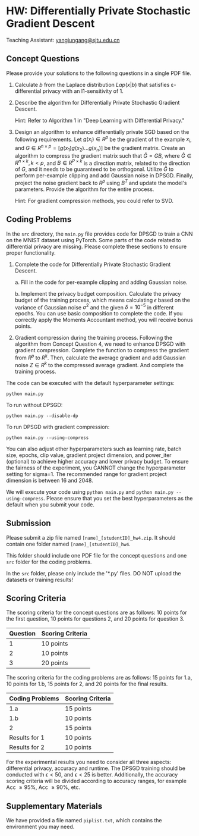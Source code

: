 # HW: Differentially Private Stochastic Gradient Descent

Teaching Assistant: yangjungang@sjtu.edu.cn

## Concept Questions

Please provide your solutions to the following questions in a single PDF file. 

1. Calculate $b$ from the Laplace distribution $Lap(x|b)$ that satisfies ε-differential privacy with an l1-sensitivity of 1.

2. Describe the algorithm for Differentially Private Stochastic Gradient Descent.

   Hint: Refer to Algorithm 1 in "Deep Learning with Differential Privacy."

3. Design an algorithm to enhance differentially private SGD based on the following requirements. Let $g(x_i) \in R^{p}$ be the gradient of the example $x_i$, and $G \in R^{n \times p} = [g(x_1) g(x_2) ... g(x_n)]$ be the gradient matrix. Create an algorithm to compress the gradient matrix such that $\hat{G} = GB$, where $\hat{G} \in R^{n \times k}, k < p$, and $B\in R^{P \times k}$ is a direction matrix, related to the direction of $G$, and it needs to be guaranteed to be orthogonal. Utilize $\hat{G}$  to perform per-example clipping and add Gaussian noise in DPSGD. Finally, project the noise gradient back to $R^p$ using $B^T$ and update the model's parameters. Provide the algorithm for the entire process.

   Hint: For gradient compression methods, you could refer to SVD.

## Coding Problems

In the `src` directory, the `main.py` file provides code for DPSGD to train a CNN on the MNIST dataset using PyTorch. Some parts of the code related to differential privacy are missing. Please complete these sections to ensure proper functionality.

1. Complete the code for Differentially Private Stochastic Gradient Descent.

   a. Fill in the code for per-example clipping and adding Gaussian noise.

   b. Implement the privacy budget composition. Calculate the privacy budget of the training process, which means calculating $\epsilon$ based on the variance of Gaussian noise $\sigma^2$ and the given $\delta = 10^{-5}$ in different epochs. You can use basic composition to complete the code. If you correctly apply the Moments Accountant method, you will receive bonus points.
   
2. Gradient compression during the training process.
   Following the algorithm from Concept Question 4, we need to enhance DPSGD with gradient compression. Complete the function to compress the gradient from $R^p$ to $R^k$. Then, calculate the average gradient and add Gaussian noise $Z \in R^k$ to the compressed average gradient. And complete the training process.

The code can be executed with the default hyperparameter settings:

`python main.py`

To run without DPSGD:

`python main.py --disable-dp`

To run DPSGD with gradient compression:

`python main.py --using-compress`

You can also adjust other hyperparameters such as learning rate, batch size, epochs, clip value, gradient project dimension, and power_iter (optional) to achieve higher accuracy and lower privacy budget. To ensure the fairness of the experiment, you CANNOT change the hyperparameter setting for sigma=1.
The recommended range for gradient project dimension is between 16 and 2048.

We will execute your code using `python main.py` and `python main.py --using-compress`. Please ensure that you set the best hyperparameters as the default when you submit your code.

## Submission

Please submit a zip file named `[name]_[studentID]_hw4.zip`. It should contain one folder named `[name]_[studentID]_hw4`. 

This folder should include one PDF file for the concept questions and one `src` folder for the coding problems. 

In the `src` folder, please only include the '*.py' files. DO NOT upload the datasets or training results!

## Scoring Criteria
The scoring criteria for the concept questions are as follows: 10 points for the first question, 10 points for questions 2, and 20 points for question 3.

| Question | Scoring Criteria |
|----------|-----------------|
|   1      |      10 points  |
|   2      |      10 points  |
|   3      |      20 points  |

The scoring criteria for the coding problems are as follows: 15 points for 1.a, 10 points for 1.b, 15 points for 2, and 20 points for the final results.

| Coding Problems | Scoring Criteria |
|----------|-----------------|
|   1.a      |       15 points  |
|   1.b      |      10 points  |
|   2      |      15 points  |
|   Results for 1     |      10 points  |
|   Results for 2     |      10 points  |

For the experimental results you need to consider all three aspects: differential privacy, accuracy and runtime. The DPSGD training should be conducted with $\epsilon < 50$, and $\epsilon < 25$ is better. Additionally, the accuracy scoring criteria will be divided according to accuracy ranges, for example Acc $\ge 95\%$, Acc $\ge 90\%$, etc.

## Supplementary Materials

We have provided a file named `piplist.txt`, which contains the environment you may need.

